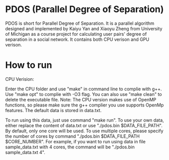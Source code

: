 PDOS (Parallel Degree of Separation)
=============================
PDOS is short for Parallel Degree of Separation. It is a parallel algorithm designed and implemented by Kaiyu Yan and Xiaoyu Zheng from University of Michigan as a course project for calculating user pairs' degree of separation in a social network. It contains both CPU verison and GPU verison.

How to run
=============================
CPU Verision:

Enter the CPU folder and use "make" in command line to complie with g++. Use "make opt" to complie with -O3 flag. You can also use "make clean" to delete the executable file. Note: The CPU version makes use of OpenMP functions, so please make sure the g++ complier you use supports OpenMp features. The default data is stored in data.txt.

To run using this data, just use command "make run". To use your own data, either replace the content of data.txt or use "./pdos.bin $DATA_FILE_PATH". By default, only one core will be used. To use multiple cores, please specify the number of cores by command "./pdos.bin $DATA_FILE_PATH $CORE_NUMBER". For example, if you want to run using data in file sample_data.txt with 4 cores, the command will be "./pdos.bin sample_data.txt 4".

